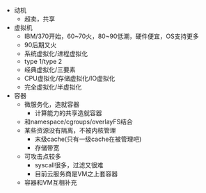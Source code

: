 * 动机
	* 超卖，共享
* 虚拟机
	* IBM/370开始，60~70火，80~90低潮，硬件便宜，OS支持更多
	* 90后期又火
	* 系统虚拟化/进程虚拟化
	* type 1/type 2
	* 经典虚拟化/三要素
	* CPU虚拟化/存储虚拟化/IO虚拟化
	* 完全虚拟化/半虚拟化
* 容器
	* 微服务化，造就容器
		* 计算能力的共享造就容器
	* 和namespace/cgroups/overlayFS结合
	* 某些资源没有隔离，不被内核管理
		* 末级cache(只有一级cache在被管理吧)
		* 存储带宽
	* 可攻击点较多
		* syscall很多，过滤又很难
		* 目前云服务商是VM之上套容器
	* 容器和VM互相补充



